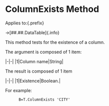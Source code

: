 # ColumnExists Method

Applies to:{.prefix}

→[##.##.DataTable]{.info}

This method tests for the existence of a column.

The argument is composed of 1 item:

|-|-|
|1|Column name|String|

The result is composed of 1 item

|-|-|
|1|Existence|Boolean.|

For example:

~~~
      B=T.ColumnExists 'CITY'
~~~

